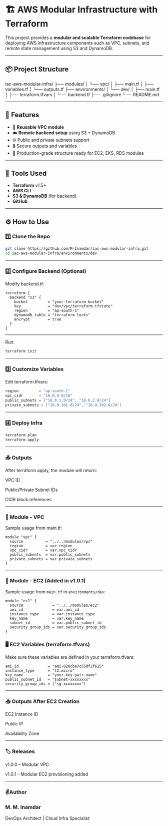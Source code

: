 # 🏗️ AWS Modular Infrastructure with Terraform

This project provides a **modular and scalable Terraform codebase** for deploying AWS infrastructure components such as VPC, subnets, and remote state management using S3 and DynamoDB.

---

## 📦 Project Structure
iac-aws-modular-infra/
├── modules/
│ └── vpc/
│ ├── main.tf
│ ├── variables.tf
│ └── outputs.tf
├── environments/
│ └── dev/
│ ├── main.tf
│ ├── terraform.tfvars
│ └── backend.tf
├── .gitignore
└── README.md


---

## 🎯 Features

- 🔁 **Reusable VPC module**
- ☁️ **Remote backend setup** using S3 + DynamoDB
- 🌐 Public and private subnets support
- 🔒 Secure outputs and variables
- 🚀 Production-grade structure ready for EC2, EKS, RDS modules

---

## 🧰 Tools Used

- **Terraform** v1.5+
- **AWS CLI**
- **S3 & DynamoDB** (for backend)
- **GitHub**

---

## ⚙️ How to Use

### 1️⃣ Clone the Repo

```bash
git clone https://github.com/M-Inamdar/iac-aws-modular-infra.git
cd iac-aws-modular-infra/environments/dev
```

---

### 2️⃣ Configure Backend (Optional)
Modify backend.tf:
```hcl
terraform {
  backend "s3" {
    bucket         = "your-terraform-bucket"
    key            = "dev/vpc/terraform.tfstate"
    region         = "ap-south-1"
    dynamodb_table = "terraform-locks"
    encrypt        = true
  }
}
```

---

Run:
```bash
terraform init
```

---

### 3️⃣ Customize Variables
Edit terraform.tfvars:

```h
region         = "ap-south-1"
vpc_cidr       = "10.0.0.0/16"
public_subnets = ["10.0.1.0/24", "10.0.2.0/24"]
private_subnets = ["10.0.101.0/24", "10.0.102.0/24"]
```

---

### 4️⃣ Deploy Infra

```bash
terraform plan
terraform apply
```

---

### 📤 Outputs
After terraform apply, the module will return:

VPC ID

Public/Private Subnet IDs

CIDR block references

---

### 🧱 Module - VPC
Sample usage from main.tf:

```hcl
module "vpc" {
  source          = "../../modules/vpc"
  region          = var.region
  vpc_cidr        = var.vpc_cidr
  public_subnets  = var.public_subnets
  private_subnets = var.private_subnets
}
```

---
### 🔧 Module - EC2 (Added in v1.0.1)

Sample usage from `main.tf` in `environments/dev`:

```hcl
module "ec2" {
  source             = "../../modules/ec2"
  ami_id             = var.ami_id
  instance_type      = var.instance_type
  key_name           = var.key_name
  subnet_id          = var.public_subnet_id
  security_group_ids = var.security_group_ids
}
```


### 🖥️ EC2 Variables (terraform.tfvars)
Make sure these variables are defined in your terraform.tfvars:

```hcl
ami_id             = "ami-020cba7c55df1f615"
instance_type      = "t2.micro"
key_name           = "your-key-pair-name"
public_subnet_id   = "subnet-xxxxxxxx"
security_group_ids = ["sg-xxxxxxxx"]
```

---

### 📥 Outputs After EC2 Creation

EC2 Instance ID

Public IP

Availability Zone

---

### 🏷️ Releases
v1.0.0 – Modular VPC

v1.0.1 – Modular EC2 provisioning added

---

### ✌️Author
### M. M. Inamdar

DevOps Architect | Cloud Infra Specialist
